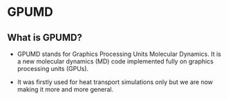 # GPUMD

## What is GPUMD?

* GPUMD stands for Graphics Processing Units Molecular Dynamics. It is a new molecular dynamics (MD) code implemented fully on graphics processing units (GPUs). 

* It was firstly used for heat transport simulations only but we are now making it more and more general.
